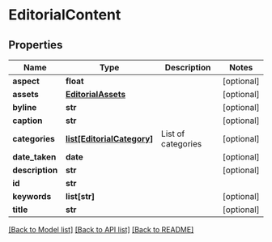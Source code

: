 # EditorialContent

## Properties
Name | Type | Description | Notes
------------ | ------------- | ------------- | -------------
**aspect** | **float** |  | [optional] 
**assets** | [**EditorialAssets**](EditorialAssets.md) |  | [optional] 
**byline** | **str** |  | [optional] 
**caption** | **str** |  | [optional] 
**categories** | [**list[EditorialCategory]**](EditorialCategory.md) | List of categories | [optional] 
**date_taken** | **date** |  | [optional] 
**description** | **str** |  | [optional] 
**id** | **str** |  | 
**keywords** | **list[str]** |  | [optional] 
**title** | **str** |  | [optional] 

[[Back to Model list]](../README.md#documentation-for-models) [[Back to API list]](../README.md#documentation-for-api-endpoints) [[Back to README]](../README.md)


